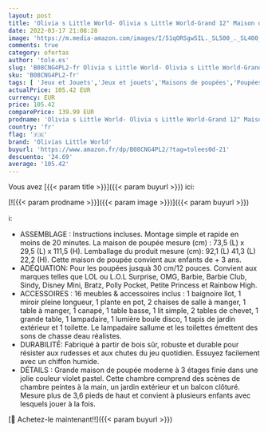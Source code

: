 ```yaml
---
layout: post
title: 'Olivia s Little World- Olivia s Little World-Grand 12" Maison de poupée avec Jardin Avant  TD-12383E'
date: 2022-03-17 21:08:28
image: 'https://m.media-amazon.com/images/I/51qORSgw5IL._SL500_._SL400_.jpg'
comments: true
category: ofertas
author: 'tole.es'
slug: 'B08CNG4PL2-fr Olivia s Little World- Olivia s Little World-Grand 12"...'
sku: 'B08CNG4PL2-fr'
tags: [ 'Jeux et Jouets','Jeux et jouets','Maisons de poupées','Poupées et accessoires','olivias little world', ]
actualPrice: 105.42 EUR
currency: EUR
price: 105.42
comparePrice: 139.99 EUR
prodname: 'Olivia s Little World- Olivia s Little World-Grand 12" Maison de poupée avec Jardin Avant  TD-12383E'
country: 'fr'
flag: '🇫🇷'
brand: 'Olivias Little World'
buyurl: 'https://www.amazon.fr/dp/B08CNG4PL2/?tag=tolees0d-21'
descuento: '24.69'
average: '105.42'
---
```


Vous avez [{{< param title >}}]({{< param buyurl >}}) ici:

[![{{< param prodname >}}]({{< param image >}})]({{< param buyurl >}})

ℹ️:

- ASSEMBLAGE : Instructions incluses. Montage simple et rapide en moins de 20 minutes. La maison de poupée mesure (cm) : 73,5 (L) x 29,5 (L) x 111,5 (H). Lemballage du produit mesure (cm): 92,1 (L) 41,3 (L) 22,2 (H). Cette maison de poupée convient aux enfants de + 3 ans.
- ADÉQUATION: Pour les poupées jusquà 30 cm/12 pouces. Convient aux marques telles que LOL ou L.O.L Surprise, OMG, Barbie, Barbie Club, Sindy, Disney Mini, Bratz, Polly Pocket, Petite Princess et Rainbow High.
- ACCESSOIRES : 16 meubles & accessoires inclus : 1 baignoire îlot, 1 miroir pleine longueur, 1 plante en pot, 2 chaises de salle à manger, 1 table à manger, 1 canapé, 1 table basse, 1 lit simple, 2 tables de chevet, 1 grande table, 1 lampadaire, 1 lumière boule disco, 1 tapis de jardin extérieur et 1 toilette. Le lampadaire sallume et les toilettes émettent des sons de chasse deau réalistes.
- DURABILITÉ: Fabriqué à partir de bois sûr, robuste et durable pour résister aux rudesses et aux chutes du jeu quotidien. Essuyez facilement avec un chiffon humide.
- DÉTAILS : Grande maison de poupée moderne à 3 étages finie dans une jolie couleur violet pastel. Cette chambre comprend des scènes de chambre peintes à la main, un jardin extérieur et un balcon clôturé. Mesure plus de 3,6 pieds de haut et convient à plusieurs enfants avec lesquels jouer à la fois.

[🛒 Achetez-le maintenant!!]({{< param buyurl >}})
